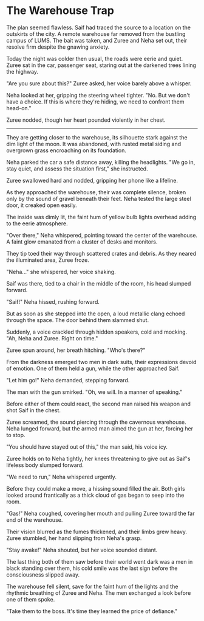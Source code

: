 # The Warehouse Trap 

The plan seemed flawless. Saif had traced the source to a location on the outskirts of the city. A remote warehouse far removed from the bustling campus of LUMS. The bait was taken, and Zuree and Neha set out, their resolve firm despite the gnawing anxiety.  

Today the night was colder then usual, the roads were eerie and quiet. Zuree sat in the car, passenger seat, staring out at the darkened trees lining the highway.  

"Are you sure about this?" Zuree asked, her voice barely above a whisper.  

Neha looked at her, gripping the steering wheel tighter. "No. But we don't have a choice. If this is where they're hiding, we need to confront them head-on."  

Zuree nodded, though her heart pounded violently in her chest.  

---

They are getting closer to the warehouse, its silhouette stark against the dim light of the moon. It was abandoned, with rusted metal siding and overgrown grass encroaching on its foundation.  

Neha parked the car a safe distance away, killing the headlights. "We go in, stay quiet, and assess the situation first," she instructed.  

Zuree swallowed hard and nodded, gripping her phone like a lifeline.  

As they approached the warehouse, their was complete silence, broken only by the sound of gravel beneath their feet. Neha tested the large steel door, it creaked open easily.  

The inside was dimly lit, the faint hum of yellow bulb lights overhead adding to the eerie atmosphere.  

"Over there," Neha whispered, pointing toward the center of the warehouse. A faint glow emanated from a cluster of desks and monitors.  

They tip toed their way through scattered crates and debris. As they neared the illuminated area, Zuree froze.  

"Neha..." she whispered, her voice shaking.  

Saif was there, tied to a chair in the middle of the room, his head slumped forward.  

"Saif!" Neha hissed, rushing forward.  

But as soon as she stepped into the open, a loud metallic clang echoed through the space. The door behind them slammed shut.  

Suddenly, a voice crackled through hidden speakers, cold and mocking. "Ah, Neha and Zuree. Right on time."  

Zuree spun around, her breath hitching. "Who's there?"  

From the darkness emerged two men in dark suits, their expressions devoid of emotion. One of them held a gun, while the other approached Saif.  

"Let him go!" Neha demanded, stepping forward.  

The man with the gun smirked. "Oh, we will. In a manner of speaking."  

Before either of them could react, the second man raised his weapon and shot Saif in the chest.  

Zuree screamed, the sound piercing through the cavernous warehouse. Neha lunged forward, but the armed man aimed the gun at her, forcing her to stop.  

"You should have stayed out of this," the man said, his voice icy.  

Zuree holds on to Neha tightly, her knees threatening to give out as Saif's lifeless body slumped forward.  

"We need to run," Neha whispered urgently.  

Before they could make a move, a hissing sound filled the air. Both girls looked around frantically as a thick cloud of gas began to seep into the room.  

"Gas!" Neha coughed, covering her mouth and pulling Zuree toward the far end of the warehouse.  

Their vision blurred as the fumes thickened, and their limbs grew heavy. Zuree stumbled, her hand slipping from Neha's grasp.  

"Stay awake!" Neha shouted, but her voice sounded distant.  

The last thing both of them saw before their world went dark was a men in black standing over them, his cold smile was the last sign before the consciousness slipped away.  

The warehouse fell silent, save for the faint hum of the lights and the rhythmic breathing of Zuree and Neha. The men exchanged a look before one of them spoke.  

"Take them to the boss. It's time they learned the price of defiance."  